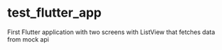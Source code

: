 # test_flutter_app

First Flutter application with two screens with ListView that fetches data from mock api
